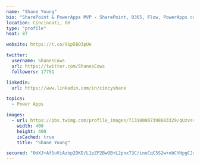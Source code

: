 ```yaml
---
name: "Shane Young"
bio: "SharePoint & PowerApps MVP - SharePoint, O365, Flow, PowerApps consulting? @PowerApps911 | Pure Snark? You found it."
location: Cincinnati, OH
type: "profile"
heat: 87

website: https://t.co/91p5BQ3pUe

twitter:
  username: ShanesCows
  url: https://twitter.com/ShanesCows
  followers: 17791

linkedin:
  url: https://www.linkedin.com/in/cincyshane

topics:
  - Power Apps

images:
  - url: https://pbs.twimg.com/profile_images/713100007398883329/qUzvsvQ3_400x400.jpg
    width: 400
    height: 400
    isCached: true
    title: "Shane Young"

secured: "0dXJ+Af5uViAzbp2DKD/L1pZP2BwOB+L2pnx73C/inoCqC5S2w+obCYHpgCJxdSqP52EWFTy0iqf/e6uo6aoyI0myLxAttJOTJzBy8bzbvb/z546u7mO6L7aYuAL0mHkYTqvqsVWhwZuMqFih/walDTIkhqICLH3qGv6f4AsTB0Bl/ABV8xKjDKTifikip/TGt6dicJi4VeR3OIRnqIQJihHq0LU4MSOte4/aIGLIyh7v7yJsf4gbsSRK5BHNiYFKe4mm0SXkFsfh2bZnt7ABMNHwIGiMzRB2NfMgzPu59reRTj+4II9qQkP6Q2TI4KC0FRV1u3tRHt3SnWdzVO7jLpiDDyxR3R/o2Z/ilXbcCGl7m1yowfI39jHIZDogNRalCDKoNP+nRDqz9gUBYk5Rppt8YkU2QNlIH6B7W9WMVE=;N5i/2ePe/B1pbnqX9AdKHA=="
---
```


